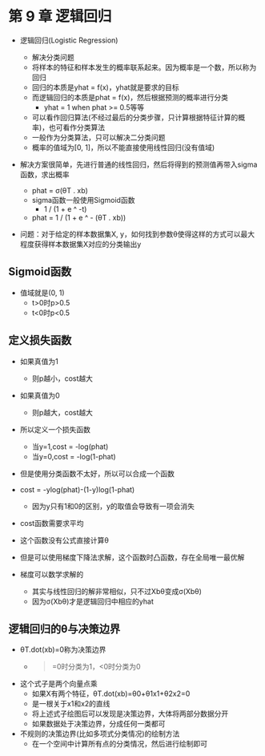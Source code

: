 # 第 9 章 逻辑回归

- 逻辑回归(Logistic Regression)
  - 解决分类问题
  - 将样本的特征和样本发生的概率联系起来。因为概率是一个数，所以称为回归
  - 回归的本质是yhat = f(x)，yhat就是要求的目标
  - 而逻辑回归的本质是phat = f(x)，然后根据预测的概率进行分类
    - yhat = 1 when phat >= 0.5等等
  - 可以看作回归算法(不经过最后的分类步骤，只计算根据特征计算的概率)，也可看作分类算法
  - 一般作为分类算法，只可以解决二分类问题
  - 概率的值域为[0, 1]，所以不能直接使用线性回归(没有值域)

- 解决方案很简单，先进行普通的线性回归，然后将得到的预测值再带入sigma函数，求出概率
  - phat = σ(θT . xb)
  - sigma函数一般使用Sigmoid函数
    - 1 / (1 + e ^ -t)
  - phat = 1 / (1 + e ^ - (θT . xb))
  
- 问题：对于给定的样本数据集X, y，如何找到参数θ使得这样的方式可以最大程度获得样本数据集X对应的分类输出y

## Sigmoid函数

- 值域就是(0, 1)
  - t>0时p>0.5
  - t<0时p<0.5

## 定义损失函数

- 如果真值为1
  - 则p越小，cost越大
- 如果真值为0
  - 则p越大，cost越大
- 所以定义一个损失函数
  - 当y=1,cost = -log(phat)
  - 当y=0,cost = -log(1-phat)

- 但是使用分类函数不太好，所以可以合成一个函数
- cost = -ylog(phat)-(1-y)log(1-phat)
  - 因为y只有1和0的区别，y的取值会导致有一项会消失
- cost函数需要求平均
- 这个函数没有公式直接计算θ
- 但是可以使用梯度下降法求解，这个函数时凸函数，存在全局唯一最优解
- 梯度可以数学求解的 
  - 其实与线性回归的解非常相似，只不过Xbθ变成σ(Xbθ)
  - 因为σ(Xbθ)才是逻辑回归中相应的yhat


## 逻辑回归的θ与决策边界

- θT.dot(xb)=0称为决策边界
  - >=0时分类为1，<0时分类为0
- 这个式子是两个向量点乘
  - 如果X有两个特征，θT.dot(xb)=θ0+θ1x1+θ2x2=0
  - 是一根关于x1和x2的直线
  - 将上述式子绘图后可以发现是决策边界，大体将两部分数据分开
  - 如果数据处于决策边界，分成任何一类都可
- 不规则的决策边界(比如多项式分类情况)的绘制方法
  - 在一个空间中计算所有点的分类情况，然后进行绘制即可
